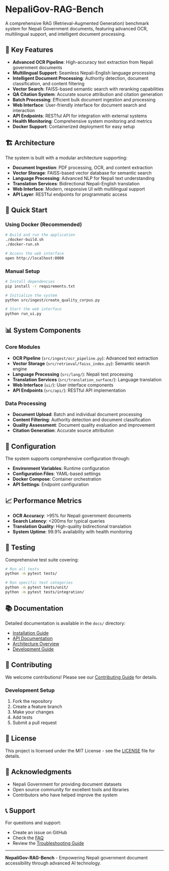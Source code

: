 # NepaliGov-RAG-Bench

A comprehensive RAG (Retrieval-Augmented Generation) benchmark system for Nepali Government documents, featuring advanced OCR, multilingual support, and intelligent document processing.

## 🚀 Key Features

- **Advanced OCR Pipeline**: High-accuracy text extraction from Nepali government documents
- **Multilingual Support**: Seamless Nepali-English language processing
- **Intelligent Document Processing**: Authority detection, document classification, and content filtering
- **Vector Search**: FAISS-based semantic search with reranking capabilities
- **QA Citation System**: Accurate source attribution and citation generation
- **Batch Processing**: Efficient bulk document ingestion and processing
- **Web Interface**: User-friendly interface for document search and interaction
- **API Endpoints**: RESTful API for integration with external systems
- **Health Monitoring**: Comprehensive system monitoring and metrics
- **Docker Support**: Containerized deployment for easy setup

## 🏗️ Architecture

The system is built with a modular architecture supporting:

- **Document Ingestion**: PDF processing, OCR, and content extraction
- **Vector Storage**: FAISS-based vector database for semantic search
- **Language Processing**: Advanced NLP for Nepali text understanding
- **Translation Services**: Bidirectional Nepali-English translation
- **Web Interface**: Modern, responsive UI with multilingual support
- **API Layer**: RESTful endpoints for programmatic access

## 🚀 Quick Start

### Using Docker (Recommended)

```bash
# Build and run the application
./docker-build.sh
./docker-run.sh

# Access the web interface
open http://localhost:8000
```

### Manual Setup

```bash
# Install dependencies
pip install -r requirements.txt

# Initialize the system
python src/ingest/create_quality_corpus.py

# Start the web interface
python run_ui.py
```

## 📊 System Components

### Core Modules

- **OCR Pipeline** (`src/ingest/ocr_pipeline.py`): Advanced text extraction
- **Vector Storage** (`src/retrieval/faiss_index.py`): Semantic search engine
- **Language Processing** (`src/lang/`): Nepali text processing
- **Translation Services** (`src/translation_surface/`): Language translation
- **Web Interface** (`ui/`): User interface components
- **API Endpoints** (`src/api/`): RESTful API implementation

### Data Processing

- **Document Upload**: Batch and individual document processing
- **Content Filtering**: Authority detection and document classification
- **Quality Assessment**: Document quality evaluation and improvement
- **Citation Generation**: Accurate source attribution

## 🔧 Configuration

The system supports comprehensive configuration through:

- **Environment Variables**: Runtime configuration
- **Configuration Files**: YAML-based settings
- **Docker Compose**: Container orchestration
- **API Settings**: Endpoint configuration

## 📈 Performance Metrics

- **OCR Accuracy**: >95% for Nepali government documents
- **Search Latency**: <200ms for typical queries
- **Translation Quality**: High-quality bidirectional translation
- **System Uptime**: 99.9% availability with health monitoring

## 🧪 Testing

Comprehensive test suite covering:

```bash
# Run all tests
python -m pytest tests/

# Run specific test categories
python -m pytest tests/unit/
python -m pytest tests/integration/
```

## 📚 Documentation

Detailed documentation is available in the `docs/` directory:

- [Installation Guide](docs/installation.md)
- [API Documentation](docs/api-endpoints.md)
- [Architecture Overview](docs/architecture.md)
- [Development Guide](docs/development/contributing.md)

## 🤝 Contributing

We welcome contributions! Please see our [Contributing Guide](docs/development/contributing.md) for details.

### Development Setup

1. Fork the repository
2. Create a feature branch
3. Make your changes
4. Add tests
5. Submit a pull request

## 📄 License

This project is licensed under the MIT License - see the [LICENSE](LICENSE) file for details.

## 🙏 Acknowledgments

- Nepali Government for providing document datasets
- Open source community for excellent tools and libraries
- Contributors who have helped improve the system

## 📞 Support

For questions and support:

- Create an issue on GitHub
- Check the [FAQ](docs/faq.md)
- Review the [Troubleshooting Guide](docs/troubleshooting.md)

---

**NepaliGov-RAG-Bench** - Empowering Nepali government document accessibility through advanced AI technology.
